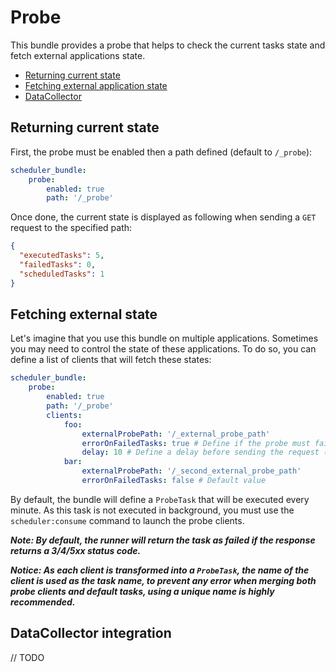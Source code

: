 # Probe

This bundle provides a probe that helps to check the current tasks state
and fetch external applications state.

- [Returning current state](#returning-current-state)
- [Fetching external application state](#fetching-external-state)
- [DataCollector](#datacollector-integration)

## Returning current state

First, the probe must be enabled then a path defined (default to `/_probe`):

```yaml
scheduler_bundle:
    probe:
        enabled: true
        path: '/_probe'
```

Once done, the current state is displayed as following when sending a `GET` request to the specified path:

```json
{
  "executedTasks": 5,
  "failedTasks": 0,
  "scheduledTasks": 1
}
```

## Fetching external state

Let's imagine that you use this bundle on multiple applications. Sometimes 
you may need to control the state of these applications. To do so, you can define 
a list of clients that will fetch these states:

```yaml
scheduler_bundle:
    probe:
        enabled: true
        path: '/_probe'
        clients:
            foo:
                externalProbePath: '/_external_probe_path'
                errorOnFailedTasks: true # Define if the probe must fail when `failedTasks` is not equal to 0
                delay: 10 # Define a delay before sending the request (in milliseconds)
            bar:
                externalProbePath: '/_second_external_probe_path'
                errorOnFailedTasks: false # Default value
```

By default, the bundle will define a `ProbeTask` that will be executed every minute.
As this task is not executed in background, you must use the `scheduler:consume` command
to launch the probe clients.

**_Note: By default, the runner will return the task as failed if the response returns a 3/4/5xx status code._**

**_Notice: As each client is transformed into a `ProbeTask`, the name of the client is used as the task name, 
to prevent any error when merging both probe clients and default tasks, using a unique name is highly recommended._**

## DataCollector integration

// TODO
